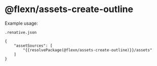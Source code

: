 # @flexn/assets-create-outline


Example usage:

`.renative.json`

```
{
    "assetSources": [
        "{{resolvePackage(@flexn/assets-create-outline)}}/assets"
    ]
}
```
